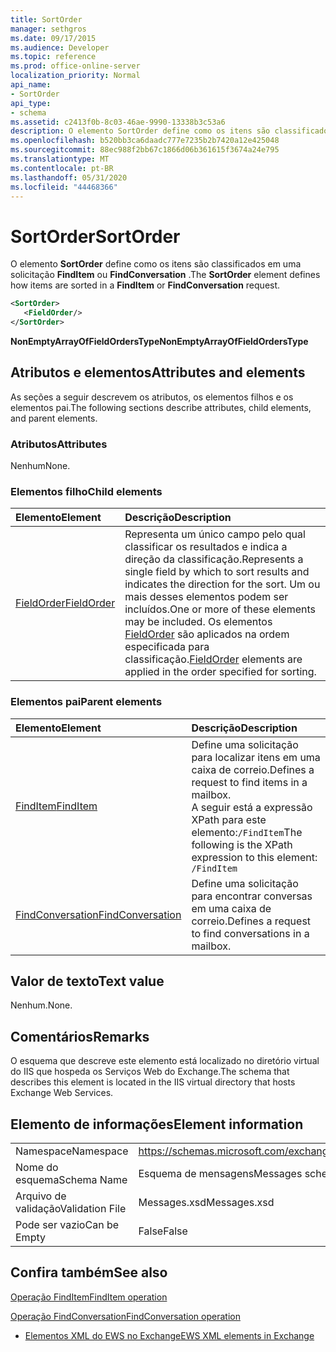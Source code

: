 ```yaml
---
title: SortOrder
manager: sethgros
ms.date: 09/17/2015
ms.audience: Developer
ms.topic: reference
ms.prod: office-online-server
localization_priority: Normal
api_name:
- SortOrder
api_type:
- schema
ms.assetid: c2413f0b-8c03-46ae-9990-13338b3c53a6
description: O elemento SortOrder define como os itens são classificados em uma solicitação FindItem ou FindConversation.
ms.openlocfilehash: b520bb3ca6daadc777e7235b2b7420a12e425048
ms.sourcegitcommit: 88ec988f2bb67c1866d06b361615f3674a24e795
ms.translationtype: MT
ms.contentlocale: pt-BR
ms.lasthandoff: 05/31/2020
ms.locfileid: "44468366"
---
```

# <a name="sortorder"></a><span data-ttu-id="4face-103">SortOrder</span><span class="sxs-lookup"><span data-stu-id="4face-103">SortOrder</span></span>

<span data-ttu-id="4face-104">O elemento **SortOrder** define como os itens são classificados em uma solicitação **FindItem** ou **FindConversation** .</span><span class="sxs-lookup"><span data-stu-id="4face-104">The **SortOrder** element defines how items are sorted in a **FindItem** or **FindConversation** request.</span></span> 
  
```xml
<SortOrder>
   <FieldOrder/>
</SortOrder>
```

 <span data-ttu-id="4face-105">**NonEmptyArrayOfFieldOrdersType**</span><span class="sxs-lookup"><span data-stu-id="4face-105">**NonEmptyArrayOfFieldOrdersType**</span></span>
## <a name="attributes-and-elements"></a><span data-ttu-id="4face-106">Atributos e elementos</span><span class="sxs-lookup"><span data-stu-id="4face-106">Attributes and elements</span></span>

<span data-ttu-id="4face-107">As seções a seguir descrevem os atributos, os elementos filhos e os elementos pai.</span><span class="sxs-lookup"><span data-stu-id="4face-107">The following sections describe attributes, child elements, and parent elements.</span></span>
  
### <a name="attributes"></a><span data-ttu-id="4face-108">Atributos</span><span class="sxs-lookup"><span data-stu-id="4face-108">Attributes</span></span>

<span data-ttu-id="4face-109">Nenhum</span><span class="sxs-lookup"><span data-stu-id="4face-109">None.</span></span>
  
### <a name="child-elements"></a><span data-ttu-id="4face-110">Elementos filho</span><span class="sxs-lookup"><span data-stu-id="4face-110">Child elements</span></span>

|<span data-ttu-id="4face-111">**Elemento**</span><span class="sxs-lookup"><span data-stu-id="4face-111">**Element**</span></span>|<span data-ttu-id="4face-112">**Descrição**</span><span class="sxs-lookup"><span data-stu-id="4face-112">**Description**</span></span>|
|:-----|:-----|
|[<span data-ttu-id="4face-113">FieldOrder</span><span class="sxs-lookup"><span data-stu-id="4face-113">FieldOrder</span></span>](fieldorder.md) <br/> |<span data-ttu-id="4face-114">Representa um único campo pelo qual classificar os resultados e indica a direção da classificação.</span><span class="sxs-lookup"><span data-stu-id="4face-114">Represents a single field by which to sort results and indicates the direction for the sort.</span></span> <span data-ttu-id="4face-115">Um ou mais desses elementos podem ser incluídos.</span><span class="sxs-lookup"><span data-stu-id="4face-115">One or more of these elements may be included.</span></span> <span data-ttu-id="4face-116">Os elementos [FieldOrder](fieldorder.md) são aplicados na ordem especificada para classificação.</span><span class="sxs-lookup"><span data-stu-id="4face-116">[FieldOrder](fieldorder.md) elements are applied in the order specified for sorting.</span></span>  <br/> |
   
### <a name="parent-elements"></a><span data-ttu-id="4face-117">Elementos pai</span><span class="sxs-lookup"><span data-stu-id="4face-117">Parent elements</span></span>

|<span data-ttu-id="4face-118">**Elemento**</span><span class="sxs-lookup"><span data-stu-id="4face-118">**Element**</span></span>|<span data-ttu-id="4face-119">**Descrição**</span><span class="sxs-lookup"><span data-stu-id="4face-119">**Description**</span></span>|
|:-----|:-----|
|[<span data-ttu-id="4face-120">FindItem</span><span class="sxs-lookup"><span data-stu-id="4face-120">FindItem</span></span>](finditem.md) <br/> |<span data-ttu-id="4face-121">Define uma solicitação para localizar itens em uma caixa de correio.</span><span class="sxs-lookup"><span data-stu-id="4face-121">Defines a request to find items in a mailbox.</span></span>  <br/> <span data-ttu-id="4face-122">A seguir está a expressão XPath para este elemento:`/FindItem`</span><span class="sxs-lookup"><span data-stu-id="4face-122">The following is the XPath expression to this element:  `/FindItem`</span></span> <br/> |
|[<span data-ttu-id="4face-123">FindConversation</span><span class="sxs-lookup"><span data-stu-id="4face-123">FindConversation</span></span>](findconversation.md) <br/> |<span data-ttu-id="4face-124">Define uma solicitação para encontrar conversas em uma caixa de correio.</span><span class="sxs-lookup"><span data-stu-id="4face-124">Defines a request to find conversations in a mailbox.</span></span>  <br/> |
   
## <a name="text-value"></a><span data-ttu-id="4face-125">Valor de texto</span><span class="sxs-lookup"><span data-stu-id="4face-125">Text value</span></span>

<span data-ttu-id="4face-126">Nenhum.</span><span class="sxs-lookup"><span data-stu-id="4face-126">None.</span></span>
  
## <a name="remarks"></a><span data-ttu-id="4face-127">Comentários</span><span class="sxs-lookup"><span data-stu-id="4face-127">Remarks</span></span>

<span data-ttu-id="4face-128">O esquema que descreve este elemento está localizado no diretório virtual do IIS que hospeda os Serviços Web do Exchange.</span><span class="sxs-lookup"><span data-stu-id="4face-128">The schema that describes this element is located in the IIS virtual directory that hosts Exchange Web Services.</span></span>
  
## <a name="element-information"></a><span data-ttu-id="4face-129">Elemento de informações</span><span class="sxs-lookup"><span data-stu-id="4face-129">Element information</span></span>

|||
|:-----|:-----|
|<span data-ttu-id="4face-130">Namespace</span><span class="sxs-lookup"><span data-stu-id="4face-130">Namespace</span></span>  <br/> |https://schemas.microsoft.com/exchange/services/2006/messages  <br/> |
|<span data-ttu-id="4face-131">Nome do esquema</span><span class="sxs-lookup"><span data-stu-id="4face-131">Schema Name</span></span>  <br/> |<span data-ttu-id="4face-132">Esquema de mensagens</span><span class="sxs-lookup"><span data-stu-id="4face-132">Messages schema</span></span>  <br/> |
|<span data-ttu-id="4face-133">Arquivo de validação</span><span class="sxs-lookup"><span data-stu-id="4face-133">Validation File</span></span>  <br/> |<span data-ttu-id="4face-134">Messages.xsd</span><span class="sxs-lookup"><span data-stu-id="4face-134">Messages.xsd</span></span>  <br/> |
|<span data-ttu-id="4face-135">Pode ser vazio</span><span class="sxs-lookup"><span data-stu-id="4face-135">Can be Empty</span></span>  <br/> |<span data-ttu-id="4face-136">False</span><span class="sxs-lookup"><span data-stu-id="4face-136">False</span></span>  <br/> |
   
## <a name="see-also"></a><span data-ttu-id="4face-137">Confira também</span><span class="sxs-lookup"><span data-stu-id="4face-137">See also</span></span>



[<span data-ttu-id="4face-138">Operação FindItem</span><span class="sxs-lookup"><span data-stu-id="4face-138">FindItem operation</span></span>](finditem-operation.md)
  
[<span data-ttu-id="4face-139">Operação FindConversation</span><span class="sxs-lookup"><span data-stu-id="4face-139">FindConversation operation</span></span>](findconversation-operation.md)


- [<span data-ttu-id="4face-140">Elementos XML do EWS no Exchange</span><span class="sxs-lookup"><span data-stu-id="4face-140">EWS XML elements in Exchange</span></span>](ews-xml-elements-in-exchange.md)

